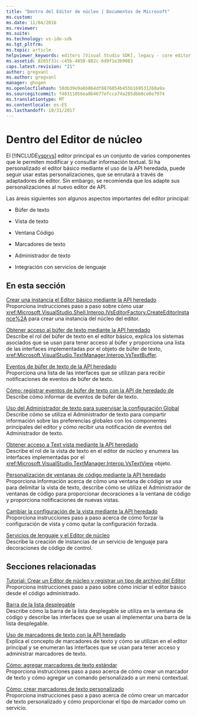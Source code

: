 ```yaml
---
title: "Dentro del Editor de núcleo | Documentos de Microsoft"
ms.custom: 
ms.date: 11/04/2016
ms.reviewer: 
ms.suite: 
ms.technology: vs-ide-sdk
ms.tgt_pltfrm: 
ms.topic: article
helpviewer_keywords: editors [Visual Studio SDK], legacy - core editor
ms.assetid: 8265f31c-c45b-4858-882c-6d9f1e3b9083
caps.latest.revision: "21"
author: gregvanl
ms.author: gregvanl
manager: ghogen
ms.openlocfilehash: 50db39e9a6b864df8876054b455b169531260a9a
ms.sourcegitcommit: f40311056ea0b4677efcca74a285dbb0ce0e7974
ms.translationtype: MT
ms.contentlocale: es-ES
ms.lasthandoff: 10/31/2017
---
```

# <a name="inside-the-core-editor"></a>Dentro del Editor de núcleo
El [!INCLUDE[vsprvs](../code-quality/includes/vsprvs_md.md)] editor principal es un conjunto de varios componentes que le permiten modificar y consultar información textual. Si ha personalizado el editor básico mediante el uso de la API heredada, puede seguir usar estas personalizaciones, que se enrutará a través de adaptadores de editor. Sin embargo, se recomienda que los adapte sus personalizaciones al nuevo editor de API.  
  
 Las áreas siguientes son algunos aspectos importantes del editor principal:  
  
-   Búfer de texto  
  
-   Vista de texto  
  
-   Ventana Código  
  
-   Marcadores de texto  
  
-   Administrador de texto  
  
-   Integración con servicios de lenguaje  
  
## <a name="in-this-section"></a>En esta sección  
 [Crear una instancia el Editor básico mediante la API heredado](../extensibility/instantiating-the-core-editor-by-using-the-legacy-api.md)  
 Proporciona instrucciones paso a paso sobre cómo usar <xref:Microsoft.VisualStudio.Shell.Interop.IVsEditorFactory.CreateEditorInstance%2A> para crear una instancia del núcleo del editor.  
  
 [Obtener acceso al búfer de texto mediante la API heredado](../extensibility/accessing-the-text-buffer-by-using-the-legacy-api.md)  
 Describe el rol del búfer de texto en el editor básico, explica los sistemas asociados que se usan para tener acceso al búfer y proporciona una lista de las interfaces implementadas por el objeto de búfer de texto, <xref:Microsoft.VisualStudio.TextManager.Interop.VsTextBuffer>.  
  
 [Eventos de búfer de texto de la API heredado](../extensibility/text-buffer-events-in-the-legacy-api.md)  
 Proporciona una lista de las interfaces que se utilizan para recibir notificaciones de eventos de búfer de texto.  
  
 [Cómo: registrar eventos de búfer de texto con la API de heredado de](../extensibility/how-to-register-for-text-buffer-events-with-the-legacy-api.md)  
 Describe cómo informar de eventos de búfer de texto.  
  
 [Uso del Administrador de texto para supervisar la configuración Global](../extensibility/using-the-text-manager-to-monitor-global-settings.md)  
 Describe cómo se utiliza el Administrador de texto para compartir información sobre las preferencias globales con los componentes principales del editor y cómo recibir una notificación de eventos del Administrador de texto.  
  
 [Obtener acceso a Text vista mediante la API heredado](../extensibility/accessing-thetext-view-by-using-the-legacy-api.md)  
 Describe el rol de la vista de texto en el editor de núcleo y enumera las interfaces implementadas por el <xref:Microsoft.VisualStudio.TextManager.Interop.VsTextView> objeto.  
  
 [Personalización de ventanas de código mediante la API heredado](../extensibility/customizing-code-windows-by-using-the-legacy-api.md)  
 Proporciona información acerca de cómo una ventana de código se usa para delimitar la vista de texto, describe cómo se utiliza el Administrador de ventanas de código para proporcionar decoraciones a la ventana de código y proporciona notificaciones de nuevas vistas.  
  
 [Cambiar la configuración de la vista mediante la API heredado](../extensibility/changing-view-settings-by-using-the-legacy-api.md)  
 Proporciona instrucciones paso a paso acerca de cómo forzar la configuración de vista y cómo quitar la configuración forzada.  
  
 [Servicios de lenguaje y el Editor de núcleo](../extensibility/language-services-and-the-core-editor.md)  
 Describe la creación de instancias de un servicio de lenguaje para decoraciones de código de control.  
  
## <a name="related-sections"></a>Secciones relacionadas  
 [Tutorial: Crear un Editor de núcleo y registrar un tipo de archivo del Editor](../extensibility/walkthrough-creating-a-core-editor-and-registering-an-editor-file-type.md)  
 Proporciona instrucciones paso a paso sobre cómo iniciar el editor básico desde el código administrado.  
  
 [Barra de la lista desplegable](../extensibility/drop-down-bar.md)  
 Describe cómo la barra de la lista desplegable se utiliza en la ventana de código y describe las interfaces que se usan al implementar una barra de la lista desplegable.  
  
 [Uso de marcadores de texto con la API heredado](../extensibility/using-text-markers-with-the-legacy-api.md)  
 Explica el concepto de marcadores de texto y cómo se utilizan en el editor principal y se enumeran las interfaces que se usan para tener acceso y administrar marcadores de texto.  
  
 [Cómo: agregar marcadores de texto estándar](../extensibility/how-to-add-standard-text-markers.md)  
 Proporciona instrucciones paso a paso acerca de cómo crear un marcador de texto y cómo agregar un comando personalizado a un menú contextual.  
  
 [Cómo: crear marcadores de texto personalizado](../extensibility/how-to-create-custom-text-markers.md)  
 Proporciona instrucciones paso a paso acerca de cómo crear un marcador de texto personalizado y cómo proporcionar el tipo de marcador como un servicio.